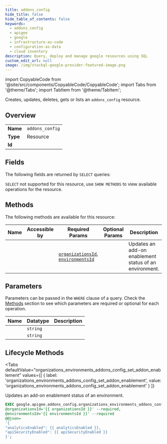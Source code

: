 ```yaml
--- 
title: addons_config
hide_title: false
hide_table_of_contents: false
keywords:
  - addons_config
  - apigee
  - google
  - infrastructure-as-code
  - configuration-as-data
  - cloud inventory
description: Query, deploy and manage google resources using SQL
custom_edit_url: null
image: /img/stackql-google-provider-featured-image.png
---
```


import CopyableCode from '@site/src/components/CopyableCode/CopyableCode';
import Tabs from '@theme/Tabs';
import TabItem from '@theme/TabItem';

Creates, updates, deletes, gets or lists an <code>addons_config</code> resource.

## Overview
<table><tbody>
<tr><td><b>Name</b></td><td><code>addons_config</code></td></tr>
<tr><td><b>Type</b></td><td>Resource</td></tr>
<tr><td><b>Id</b></td><td><CopyableCode code="google.apigee.addons_config" /></td></tr>
</tbody></table>

## Fields

The following fields are returned by `SELECT` queries:

`SELECT` not supported for this resource, use `SHOW METHODS` to view available operations for the resource.


## Methods

The following methods are available for this resource:

<table>
<thead>
    <tr>
    <th>Name</th>
    <th>Accessible by</th>
    <th>Required Params</th>
    <th>Optional Params</th>
    <th>Description</th>
    </tr>
</thead>
<tbody>
<tr>
    <td><a href="#organizations_environments_addons_config_set_addon_enablement"><CopyableCode code="organizations_environments_addons_config_set_addon_enablement" /></a></td>
    <td><CopyableCode code="exec" /></td>
    <td><a href="#parameter-organizationsId"><code>organizationsId</code></a>, <a href="#parameter-environmentsId"><code>environmentsId</code></a></td>
    <td></td>
    <td>Updates an add-on enablement status of an environment.</td>
</tr>
</tbody>
</table>

## Parameters

Parameters can be passed in the `WHERE` clause of a query. Check the [Methods](#methods) section to see which parameters are required or optional for each operation.

<table>
<thead>
    <tr>
    <th>Name</th>
    <th>Datatype</th>
    <th>Description</th>
    </tr>
</thead>
<tbody>
<tr id="parameter-environmentsId">
    <td><CopyableCode code="environmentsId" /></td>
    <td><code>string</code></td>
    <td></td>
</tr>
<tr id="parameter-organizationsId">
    <td><CopyableCode code="organizationsId" /></td>
    <td><code>string</code></td>
    <td></td>
</tr>
</tbody>
</table>

## Lifecycle Methods

<Tabs
    defaultValue="organizations_environments_addons_config_set_addon_enablement"
    values={[
        { label: 'organizations_environments_addons_config_set_addon_enablement', value: 'organizations_environments_addons_config_set_addon_enablement' }
    ]}
>
<TabItem value="organizations_environments_addons_config_set_addon_enablement">

Updates an add-on enablement status of an environment.

```sql
EXEC google.apigee.addons_config.organizations_environments_addons_config_set_addon_enablement 
@organizationsId='{{ organizationsId }}' --required, 
@environmentsId='{{ environmentsId }}' --required 
@@json=
'{
"analyticsEnabled": {{ analyticsEnabled }}, 
"apiSecurityEnabled": {{ apiSecurityEnabled }}
}';
```
</TabItem>
</Tabs>
